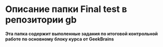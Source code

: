 # Описание папки Final test в репозитории gb

__Эта папка содержит выполенные задания по итоговой контрольной работе по основному блоку курса от GeekBrains__